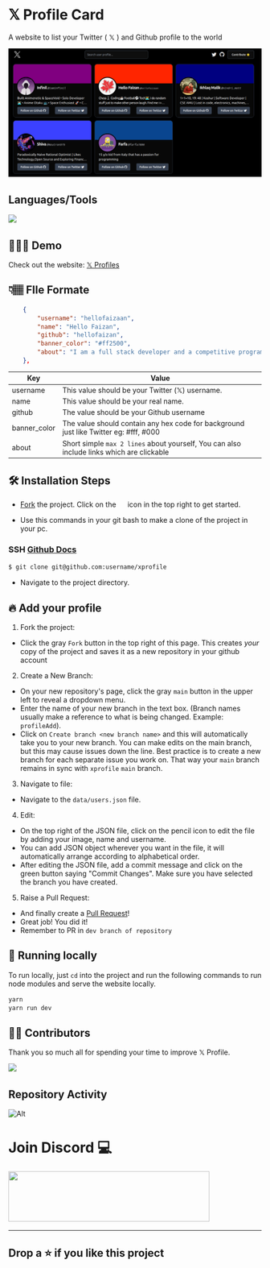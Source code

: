 # 𝕏 Profile Card

A website to list your Twitter ( 𝕏 ) and Github profile to the world


![image](./public/Hero.png)


## Languages/Tools

<a href="https://discord.gg/EHthxHRUmr">
    <img src="https://skillicons.dev/icons?i=next,js,react,firebase" />
  </a>

## 👩🏽‍💻 Demo

Check out the website: [𝕏 Profiles](https://x.hellofaizan.me)

## 👇🏽 FIle Formate
```json
    {
        "username": "hellofaizaan",
        "name": "Hello Faizan",
        "github": "hellofaizan",
        "banner_color": "#ff2500",
        "about": "I am a full stack developer and a competitive programmer. I love Chess♟️ also https://hellofaizan.me/"
    },
```

| Key  | Value                                                                                  |
| ---- | ------------------------------------------------------------------------------------------------------------------------------------------------------------------------------------------------------------------------------------------------------ |
| username | This value should be your Twitter (𝕏) username.|
| name | This value should be your real name. |
| github | The value should be your Github username                   |
| banner_color | The value should contain any hex code for background just like Twitter eg: #fff, #000   |
| about | Short simple `max 2 lines` about yourself, You can also include links which are clickable   |
    

## 🛠️ Installation Steps

- [Fork](https://github.com/hellofaizan/xprofile/fork) the project. Click on the <a href="https://github.com/hellofaizan/xprofile/fork"><img src="https://i.imgur.com/G4z1kEe.png" height="15" width="15"></a> icon in the top right to get started.

- Use this commands in your git bash to make a clone of the project in your pc.

### SSH [Github Docs](https://docs.github.com/en/authentication/connecting-to-github-with-ssh)

```bash
$ git clone git@github.com:username/xprofile
```

- Navigate to the project directory.

## 🔥 Add your profile

1. Fork the project:

- Click the gray `Fork` button in the top right of this page. This creates _your_ copy of the project and saves it as a new repository in your github account

2. Create a New Branch:

- On your new repository's page, click the gray `main` button in the upper left to reveal a dropdown menu.
- Enter the name of your new branch in the text box. (Branch names usually make a reference to what is being changed. Example: `profileAdd`).
- Click on `Create branch <new branch name>` and this will automatically take you to your new branch. You can make edits on the main branch, but this may cause issues down the line. Best practice is to create a new branch for each separate issue you work on. That way your `main` branch remains in sync with `xprofile` `main` branch.

3. Navigate to file:

- Navigate to the `data/users.json` file.

4. Edit:

- On the top right of the JSON file, click on the pencil icon to edit the file by adding your image, name and username.
- You can add JSON object wherever you want in the file, it will automatically arrange according to alphabetical order.
- After editing the JSON file, add a commit message and click on the green button saying "Commit Changes". Make sure you have selected the branch you have created.

5. Raise a Pull Request:

- And finally create a [Pull Request](https://help.github.com/en/github/collaborating-with-issues-and-pull-requests/creating-a-pull-request)!
- Great job! You did it!
- Remember to PR in ```dev branch of repository```


## 🚀 Running locally
To run locally, just `cd` into the project and run the following commands to run node modules and serve the website locally.
```bash
yarn
yarn run dev
```

## 💪🏽 Contributors

Thank you so much all for spending your time to improve 𝕏 Profile.

<a href="https://github.com/hellofaizan/xprofile/graphs/contributors">
  <img src="https://contrib.rocks/image?repo=hellofaizan/xprofile" />
</a>

## Repository Activity

![Alt](https://repobeats.axiom.co/api/embed/3c905c2b26fc447eb080acba085a899468acd7e3.svg "Repobeats analytics image")

# Join Discord 💻

<a href="https://discord.gg/vUHMxPvege">
     <img src="https://invidget.switchblade.xyz/vUHMxPvege" width="400" height="100" />
</a>
<hr/>

## Drop a ⭐ if you like this project
